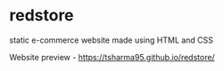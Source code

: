 # redstore
static e-commerce website made using HTML and CSS

Website preview - https://tsharma95.github.io/redstore/
